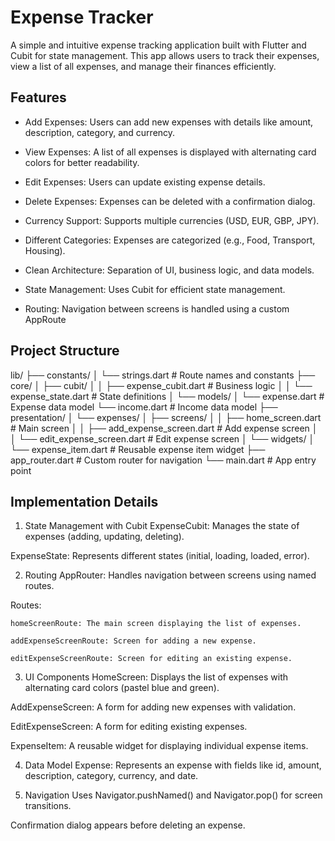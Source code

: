 # Expense Tracker

A simple and intuitive expense tracking application built with Flutter and Cubit for state management. This app allows users to track their expenses, view a list of all expenses, and manage their finances efficiently.
## Features
- Add Expenses: Users can add new expenses with details like amount, description, category, and currency.

- View Expenses: A list of all expenses is displayed with alternating card colors for better readability.

- Edit Expenses: Users can update existing expense details.

- Delete Expenses: Expenses can be deleted with a confirmation dialog.

- Currency Support: Supports multiple currencies (USD, EUR, GBP, JPY).

- Different Categories: Expenses are categorized (e.g., Food, Transport, Housing).

- Clean Architecture: Separation of UI, business logic, and data models.

- State Management: Uses Cubit for efficient state management.

- Routing: Navigation between screens is handled using a custom AppRoute
## Project Structure
  lib/
├── constants/
│   └── strings.dart          # Route names and constants
├── core/
│   ├── cubit/
│   │   ├── expense_cubit.dart  # Business logic
│   │   └── expense_state.dart  # State definitions
│   └── models/
│       └── expense.dart       # Expense data model
        └── income.dart       # Income data model
├── presentation/
│   └── expenses/
│       ├── screens/
│       │   ├── home_screen.dart      # Main screen
│       │   ├── add_expense_screen.dart # Add expense screen
│       │   └── edit_expense_screen.dart # Edit expense screen
│       └── widgets/
│           └── expense_item.dart     # Reusable expense item widget
├── app_router.dart            # Custom router for navigation
└── main.dart                  # App entry point

## Implementation Details
1. State Management with Cubit
  ExpenseCubit: Manages the state of expenses (adding, updating, deleting).

  ExpenseState: Represents different states (initial, loading, loaded, error).

2. Routing
  AppRouter: Handles navigation between screens using named routes.

  Routes:

    homeScreenRoute: The main screen displaying the list of expenses.

    addExpenseScreenRoute: Screen for adding a new expense.

    editExpenseScreenRoute: Screen for editing an existing expense.

3. UI Components
  HomeScreen: Displays the list of expenses with alternating card colors (pastel blue and green).

  AddExpenseScreen: A form for adding new expenses with validation.

  EditExpenseScreen: A form for editing existing expenses.

  ExpenseItem: A reusable widget for displaying individual expense items.

4. Data Model
  Expense: Represents an expense with fields like id, amount, description, category, currency, and date.

5. Navigation
  Uses Navigator.pushNamed() and Navigator.pop() for screen transitions.

  Confirmation dialog appears before deleting an expense.




